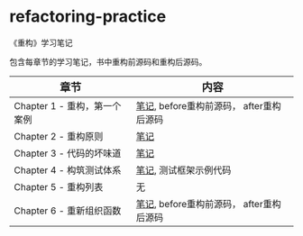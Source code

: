# refactoring-practice

《重构》学习笔记

包含每章节的学习笔记，书中重构前源码和重构后源码。

|  **<big>章节</big>**   | **<big>内容</big>**  |
|  ----  | ----  |
| Chapter 1 - 重构，第一个案例  | [笔记](./src/main/java/com/fyz/chapter001/note.md), before重构前源码， after重构后源码 |
| Chapter 2 - 重构原则  | [笔记](./src/main/java/com/fyz/chapter002/note.md)|
| Chapter 3 - 代码的坏味道  | [笔记](./src/main/java/com/fyz/chapter003/note.md)|
| Chapter 4 - 构筑测试体系  | [笔记](./src/main/java/com/fyz/chapter004/note.md), 测试框架示例代码 |
| Chapter 5 - 重构列表  | 无 |
| Chapter 6 - 重新组织函数  | [笔记](./src/main/java/com/fyz/chapter006/note.md), before重构前源码， after重构后源码 |
